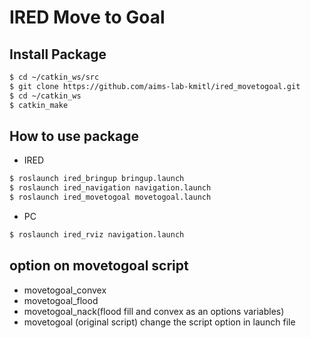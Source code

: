# IRED Move to Goal
## Install Package
```sh
$ cd ~/catkin_ws/src
$ git clone https://github.com/aims-lab-kmitl/ired_movetogoal.git
$ cd ~/catkin_ws
$ catkin_make
```
## How to use package
- IRED
```sh
$ roslaunch ired_bringup bringup.launch
$ roslaunch ired_navigation navigation.launch
$ roslaunch ired_movetogoal movetogoal.launch
```
- PC
```sh
$ roslaunch ired_rviz navigation.launch
``` 


## option on movetogoal script
- movetogoal_convex
- movetogoal_flood
- movetogoal_nack(flood fill and convex as an options variables)
- movetogoal (original script)
change the script option in launch file